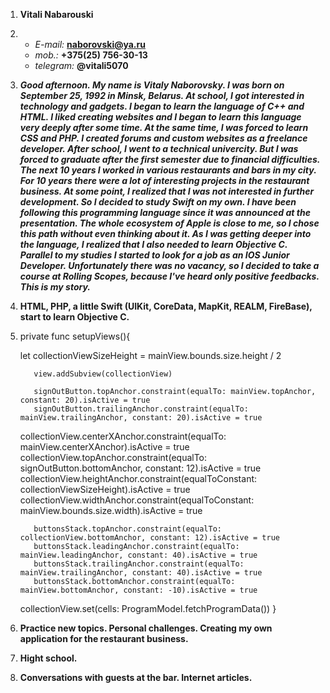 1. **Vitali Nabarouski**
2. - *E-mail:* **naborovski@ya.ru**
   - *mob.:* **+375(25) 756-30-13**
   - *telegram:* **@vitali5070**
3. ***Good afternoon. My name is Vitaly Naborovsky. I was born on September 25, 1992 in Minsk, Belarus. 
    At school, I got interested in technology and gadgets. I began to learn the language of C++ and HTML.
    I liked creating websites and I began to learn this language very deeply after some time. At the same time,
    I was forced to learn CSS and PHP. I created forums and custom websites as a freelance developer. 
        After school, I went to a technical univercity. But I was forced to graduate after the first semester due to financial difficulties. 
        The next 10 years I worked in various restaurants and bars in my city. For 10 years there were a lot of interesting projects in the 
        restaurant business. At some point, I realized that I was not interested in further development. So I decided to study Swift on my own.
        I have been following this programming language since it was announced at the presentation. The whole ecosystem of Apple is close to me,
        so I chose this path without even thinking about it. As I was getting deeper into the language, I realized that I also needed to learn 
        Objective C. Parallel to my studies I started to look for a job as an IOS Junior Developer. Unfortunately there was no vacancy, 
        so I decided to take a course at Rolling Scopes, because I've heard only positive feedbacks. 
      This is my story.***
  4. **HTML, PHP, a little Swift (UIKit, CoreData, MapKit, REALM, FireBase), start to learn Objective C.**
  5. private func setupViews(){
            
        let collectionViewSizeHeight = mainView.bounds.size.height / 2
            
            view.addSubview(collectionView)
            
            signOutButton.topAnchor.constraint(equalTo: mainView.topAnchor, constant: 20).isActive = true
            signOutButton.trailingAnchor.constraint(equalTo: mainView.trailingAnchor, constant: 20).isActive = true
        
        collectionView.centerXAnchor.constraint(equalTo: mainView.centerXAnchor).isActive = true
        collectionView.topAnchor.constraint(equalTo: signOutButton.bottomAnchor, constant: 12).isActive = true
        collectionView.heightAnchor.constraint(equalToConstant: collectionViewSizeHeight).isActive = true
        collectionView.widthAnchor.constraint(equalToConstant: mainView.bounds.size.width).isActive = true
            
            buttonsStack.topAnchor.constraint(equalTo: collectionView.bottomAnchor, constant: 12).isActive = true
            buttonsStack.leadingAnchor.constraint(equalTo: mainView.leadingAnchor, constant: 40).isActive = true
            buttonsStack.trailingAnchor.constraint(equalTo: mainView.trailingAnchor, constant: 40).isActive = true
            buttonsStack.bottomAnchor.constraint(equalTo: mainView.bottomAnchor, constant: -10).isActive = true
        
            
        collectionView.set(cells: ProgramModel.fetchProgramData())
  }

 6. **Practice new topics. Personal challenges. Creating my own application for the restaurant business.**
 7. **Hight school.**
 8. **Conversations with guests at the bar. Internet articles.**
